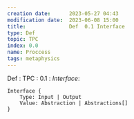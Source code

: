 ```yaml
---
creation date:		2023-05-27 04:43
modification date:	2023-06-08 15:00
title: 				Def  0.1 Interface
type: Def
topic: TPC
index: 0.0
name: Proccess
tags: metaphysics
---
```


Def : TPC : 0.1 : *Interface*:
```
Interface {
	Type: Input | Output
	Value: Abstraction | Abstractions[]
}
```